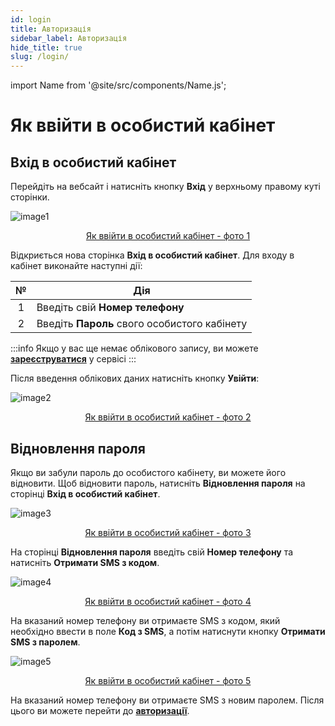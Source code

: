 ```yaml
---
id: login
title: Авторизація
sidebar_label: Авторизація
hide_title: true
slug: /login/
---
```


import Name from '@site/src/components/Name.js';

# Як ввійти в особистий кабінет <Name />

## Вхід в особистий кабінет

Перейдіть на вебсайт **<Name />** і натисніть кнопку **Вхід** у верхньому правому куті сторінки.

![image1](/img/uk/general_login/image1.png "Як ввійти в особистий кабінет") <center><u>Як ввійти в особистий кабінет - фото 1</u></center>

Відкриється нова сторінка **Вхід в особистий кабінет**. Для входу в кабінет виконайте наступні дії:

|  №  | Дія |
| :-: | --- |
| 1 | Введіть свій **Номер телефону** |
| 2 | Введіть **Пароль** свого особистого кабінету |

:::info
Якщо у вас ще немає облікового запису, ви можете [**зареєструватися**](registration.md) у сервісі
:::

Після введення облікових даних натисніть кнопку **Увійти**:

![image2](/img/uk/general_login/image2.png "Як ввійти в особистий кабінет") <center><u>Як ввійти в особистий кабінет - фото 2</u></center>

## Відновлення пароля

Якщо ви забули пароль до особистого кабінету, ви можете його відновити. Щоб відновити пароль, натисніть **Відновлення пароля** на сторінці **Вхід в особистий кабінет**.

![image3](/img/uk/general_login/image3.png "Як ввійти в особистий кабінет") <center><u>Як ввійти в особистий кабінет - фото 3</u></center>

На сторінці **Відновлення пароля** введіть свій **Номер телефону** та натисніть **Отримати SMS з кодом**.

![image4](/img/uk/general_login/image4.png "Як ввійти в особистий кабінет") <center><u>Як ввійти в особистий кабінет - фото 4</u></center>

На вказаний номер телефону ви отримаєте SMS з кодом, який необхідно ввести в поле **Код з SMS**, а потім натиснути кнопку **Отримати SMS з паролем**.

![image5](/img/uk/general_login/image5.png "Як ввійти в особистий кабінет") <center><u>Як ввійти в особистий кабінет - фото 5</u></center>

На вказаний номер телефону ви отримаєте SMS з новим паролем. Після цього ви можете перейти до [**авторизації**](#вхід-в-особистий-кабінет).

